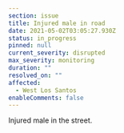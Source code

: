 ```yaml
---
section: issue
title: Injured male in road
date: 2021-05-02T03:05:27.930Z
status: in_progress
pinned: null
current_severity: disrupted
max_severity: monitoring
duration: ""
resolved_on: ""
affected:
  - West Los Santos
enableComments: false
---
```

Injured male in the street.